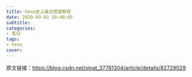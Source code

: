 ```yaml
---
title: hexo史上最全搭建教程
date: 2020-03-03 10:40:05
subtitle:
categories:
- 笔记
tags:
- hexo
cover:
---
```




原文链接：https://blog.csdn.net/sinat_37781304/article/details/82729029